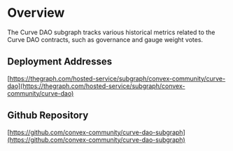 # Overview

The Curve DAO subgraph tracks various historical metrics related to the Curve DAO contracts, such as governance and gauge weight votes.

## Deployment Addresses

[https://thegraph.com/hosted-service/subgraph/convex-community/curve-dao](https://thegraph.com/hosted-service/subgraph/convex-community/curve-dao)

## Github Repository

[https://github.com/convex-community/curve-dao-subgraph](https://github.com/convex-community/curve-dao-subgraph)



